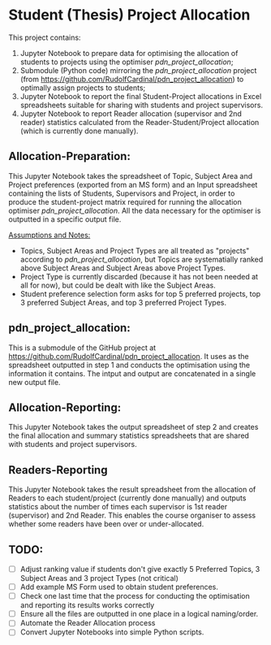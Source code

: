 # Student (Thesis) Project Allocation
This project contains:
1. Jupyter Notebook to prepare data for optimising the allocation of students to projects using the optimiser *pdn_project_allocation*;
2. Submodule (Python code) mirroring the *pdn_project_allocation* project (from https://github.com/RudolfCardinal/pdn_project_allocation) to optimally assign projects to students;
3. Jupyter Notebook to report the final Student-Project allocations in Excel spreadsheets suitable for sharing with students and project supervisors.
4. Jupyter Notebook to report Reader allocation (supervisor and 2nd reader) statistics calculated from the Reader-Student/Project allocation (which is currently done manually).

## Allocation-Preparation:
This Jupyter Notebook takes the spreadsheet of Topic, Subject Area and Project preferences (exported from an MS form) and an Input spreadsheet containing the lists of Students, Supervisors and Project, in order to produce the student-project matrix required for running the allocation optimiser *pdn_project_allocation*. All the data necessary for the optimiser is outputted in a specific output file.

<ins>Assumptions and Notes:</ins>
- Topics, Subject Areas and Project Types are all treated as "projects" according to *pdn_project_allocation*, but Topics are systematially ranked above Subject Areas and Subject Areas above Project Types.
- Project Type is currently discarded (because it has not been needed at all for now), but could be dealt with like the Subject Areas.
- Student preference selection form asks for top 5 preferred projects, top 3 preferred Subject Areas, and top 3 preferred Project Types.

## pdn_project_allocation:
This is a submodule of the GitHub project at https://github.com/RudolfCardinal/pdn_project_allocation. It uses as the spreadsheet outputted in step 1 and conducts the optimisation using the information it contains. The intput and output are concatenated in a single new output file.

## Allocation-Reporting:

This Jupyter Notebook takes the output spreadsheet of step 2 and creates the final allocation and summary statistics spreadsheets that are shared with students and project supervisors.

## Readers-Reporting

This Jupyter Notebook takes the result spreadsheet from the allocation of Readers to each student/project (currently done manually) and outputs statistics about the number of times each supervisor is 1st reader (supervisor) and 2nd Reader. This enables the course organiser to assess whether some readers have been over or under-allocated.

## TODO:
- [ ] Adjust ranking value if students don't give exactly 5 Preferred Topics, 3 Subject Areas and 3 project Types (not critical)
- [ ] Add example MS Form used to obtain student preferences.
- [ ] Check one last time that the process for conducting the optimisation and reporting its results works correctly
- [ ] Ensure all the files are outputted in one place in a logical naming/order.
- [ ] Automate the Reader Allocation process
- [ ] Convert Jupyter Notebooks into simple Python scripts.
